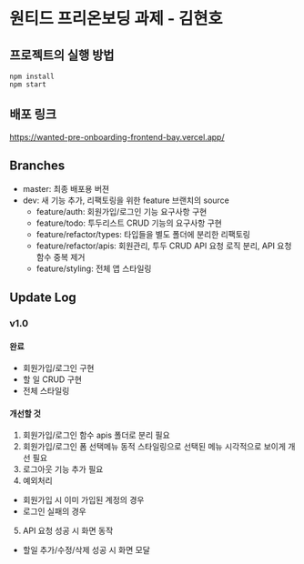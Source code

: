 # 원티드 프리온보딩 과제 - 김현호

## 프로젝트의 실행 방법

```
npm install
npm start
```

## 배포 링크

https://wanted-pre-onboarding-frontend-bay.vercel.app/

## Branches

- master: 최종 배포용 버젼
- dev: 새 기능 추가, 리팩토링을 위한 feature 브랜치의 source
  - feature/auth: 회원가입/로그인 기능 요구사항 구현
  - feature/todo: 투두리스트 CRUD 기능의 요구사항 구현
  - feature/refactor/types: 타입들을 별도 폴더에 분리한 리팩토링
  - feature/refactor/apis: 회원관리, 투두 CRUD API 요청 로직 분리, API 요청 함수 중복 제거
  - feature/styling: 전체 앱 스타일링

## Update Log

### v1.0

#### 완료
- 회원가입/로그인 구현
- 할 일 CRUD 구현
- 전체 스타일링

#### 개선할 것
1. 회원가입/로그인 함수 apis 폴더로 분리 필요
2. 회원가입/로그인 폼 선택메뉴 동적 스타일링으로 선택된 메뉴 시각적으로 보이게 개선 필요
3. 로그아웃 기능 추가 필요
4. 예외처리
  - 회원가입 시 이미 가입된 계정의 경우
  - 로그인 실패의 경우
5. API 요청 성공 시 화면 동작
  - 할일 추가/수정/삭제 성공 시 화면 모달

